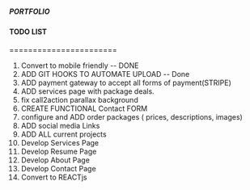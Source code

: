 ##### PORTFOLIO 
####  TODO LIST
=======================
   
1. Convert to mobile friendly -- DONE
2. ADD GIT HOOKS TO AUTOMATE UPLOAD -- Done
3. ADD payment gateway to accept all forms of payment(STRIPE)
4. ADD services page with package deals.
5. fix call2action parallax background
6. CREATE FUNCTIONAL Contact FORM
7. configure and ADD order packages ( prices, descriptions, images)
8. ADD social media Links 
9.  ADD ALL current projects
10. Develop Services Page
11. Develop Resume Page
12. Develop About Page
13. Develop Contact Page
14. Convert to REACTjs



